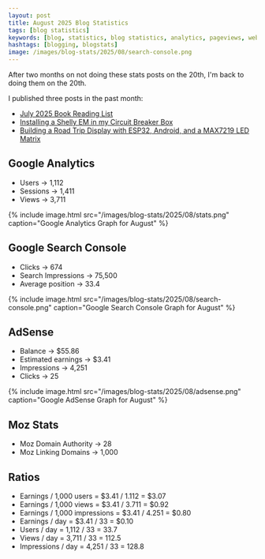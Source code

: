```yaml
---
layout: post
title: August 2025 Blog Statistics
tags: [blog statistics]
keywords: [blog, statistics, blog statistics, analytics, pageviews, webmaster, webmaster tools, alexa, google]
hashtags: [blogging, blogstats]
image: /images/blog-stats/2025/08/search-console.png
---
```


After two months on not doing these stats posts on the 20th, I'm back to doing them on the 20th.

I published three posts in the past month:

* [July 2025 Book Reading List](https://www.joehxblog.com/july-2025-book-reading-list/)
* [Installing a Shelly EM in my Circuit Breaker Box](https://www.joehxblog.com/installing-a-shelly-em-in-my-circuit-breaker-box/)
* [Building a Road Trip Display with ESP32, Android, and a MAX7219 LED Matrix](https://www.joehxblog.com/building-a-road-trip-display-with-esp32-android-and-a-max7219-led-matrix/)

## Google Analytics

* Users &rarr; 1,112
* Sessions &rarr; 1,411
* Views &rarr; 3,711

{% include image.html src="/images/blog-stats/2025/08/stats.png" caption="Google Analytics Graph for August" %}

## Google Search Console

* Clicks &rarr; 674
* Search Impressions &rarr; 75,500
* Average position &rarr; 33.4

{% include image.html src="/images/blog-stats/2025/08/search-console.png" caption="Google Search Console Graph for August" %}

## AdSense

* Balance &rarr; $55.86
* Estimated earnings &rarr; $3.41
* Impressions &rarr; 4,251
* Clicks &rarr; 25

{% include image.html src="/images/blog-stats/2025/08/adsense.png" caption="Google AdSense Graph for August" %}

## Moz Stats

* Moz Domain Authority &rarr; 28
* Moz Linking Domains &rarr; 1,000

## Ratios

* Earnings / 1,000 users = $3.41 / 1.112 = $3.07
* Earnings / 1,000 views = $3.41 / 3.711 = $0.92
* Earnings / 1,000 impressions = $3.41 / 4.251 = $0.80
* Earnings / day = $3.41 / 33 = $0.10
* Users / day = 1,112 / 33 = 33.7
* Views / day = 3,711 / 33 = 112.5
* Impressions / day = 4,251 / 33 = 128.8